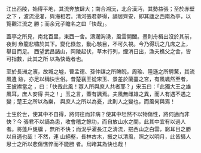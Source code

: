 江出西陵，始得平地，其流奔放肆大；南合湘沅，北合漢沔，其勢益張；至於赤壁之下
，波流浸灌，與海相若。清河張君夢得，謫居齊安，即其廬之西南為亭，以覽觀江流之
勝；而余兄子瞻名之曰「快哉」。

蓋亭之所見，南北百里，東西一舍。濤瀾洶湧，風雲開闔。晝則舟楫出沒於其前，夜則
魚龍悲嘯於其下。變化倏忽，動心駭目，不可久視。今乃得玩之几席之上，舉目而足。
西望武昌諸山，岡陵起伏，草木行列，煙消日出，漁夫樵父之舍，皆可指數，此其之所
以為快哉者也。

至於長洲之濱，故城之墟，曹孟德、孫仲謀之所睥睨，周瑜、陸遜之所騁騖，其流風遺
跡，亦足以稱快世俗。昔楚襄王從宋玉、景差於蘭臺之宮，有風颯然至者，王披襟當之
，曰：「快哉此風！寡人所與庶人共者耶？」宋玉曰：「此獨大王之雄風耳，庶人安得
共之！」玉之言，蓋有諷焉。夫風無雌雄之異，而人有遇不遇之變；楚王之所以為樂，
與庶人之所以為憂，此則人之變也，而風何與焉！

士生於世，使其中不自得，將何往而非病？使其中坦然不以物傷性，將何適而非快？今
張君不以謫為患，收會稽之餘功，而自放山水之間，此其中宜有以過人者。將蓬戶甕牖
，無所不快；而況乎濯長江之清流，挹西山之白雲，窮耳目之勝以自適也哉！不然，連
山絕壑，長林古木，振之以清風，照之以明月，此皆騷人思士之所以悲傷憔悴而不能勝
者。烏睹其為快也哉！

